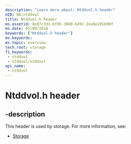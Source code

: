 ```yaml
---
description: "Learn more about: Ntddvol.h header"
UID: NA:ntddvol
title: Ntddvol.h header
ms.assetid: 8e87c3d1-6f05-3860-b49c-2ea9e281b96f
ms.date: 05/09/2018
keywords: ["Ntddvol.h header"]
ms.keywords: 
ms.topic: overview
tech.root: storage
f1_keywords:
 - ntddvol
 - ntddvol/ntddvol
api_name:
 - ntddvol
---
```


# Ntddvol.h header


## -description

This header is used by storage. For more information, see:

- [Storage](../_storage/index.md)

